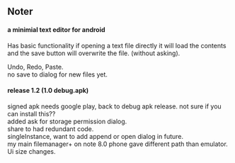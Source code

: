 ## Noter

#### a minimial text editor for android

Has basic functionality
if opening a text file directly it will load the contents and the save button will overwrite the file. (without asking).

Undo, Redo, Paste.<br>
no save to dialog for new files yet.

#### release 1.2 (1.0 debug.apk)
signed apk needs google play, back to debug apk release. not sure if you can install this??<br>
added ask for storage permission dialog. <br>
share to had redundant code. <br>
singleInstance, want to add append or open dialog in future.<br>
my main filemanager+ on note 8.0 phone gave different path than emulator.<br>
Ui size changes.
